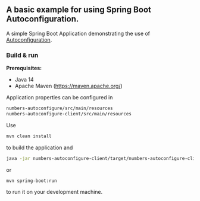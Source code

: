 ## A basic example for using Spring Boot Autoconfiguration. 

A simple Spring Boot Application demonstrating the use of 
[Autoconfiguration](https://docs.spring.io/spring-boot/docs/2.1.12.RELEASE/reference/html/using-boot-auto-configuration.html).


### Build & run 

**Prerequisites:**

* Java 14
* Apache Maven (https://maven.apache.org/)

Application properties can be configured in

```bash
numbers-autoconfigure/src/main/resources
numbers-autoconfigure-client/src/main/resources
```

Use

```bash
mvn clean install
```
to build the application and

```bash
java -jar numbers-autoconfigure-client/target/numbers-autoconfigure-client-1.0.0.jar
```

or 

```bash
mvn spring-boot:run
```

to run it on your development machine.